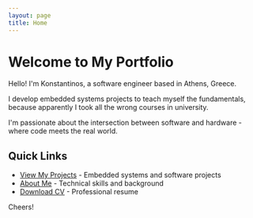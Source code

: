 ```yaml
---
layout: page
title: Home
---
```


# Welcome to My Portfolio

Hello! I'm Konstantinos, a software engineer based in Athens, Greece. 

I develop embedded systems projects to teach myself the fundamentals, because apparently I took all the wrong courses in university.

I'm passionate about the intersection between software and hardware - where code meets the real world.

## Quick Links
- [View My Projects](/projects) - Embedded systems and software projects
- [About Me](/about) - Technical skills and background  
- [Download CV](/assets/cv/Konstantinos_Chondralis_CV.pdf) - Professional resume

Cheers!